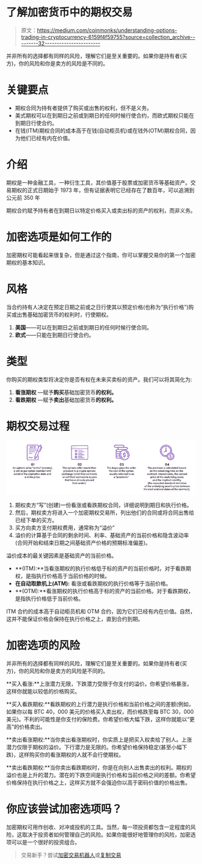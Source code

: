 # 了解加密货币中的期权交易

> 原文：<https://medium.com/coinmonks/understanding-options-trading-in-cryptocurrency-6159f4f59755?source=collection_archive---------32----------------------->

并非所有的选择都有同样的风险，理解它们是至关重要的。如果你是持有者(买方)，你的风险和你是卖方的风险是不同的。

# 关键要点

*   期权合同为持有者提供了购买或出售的权利，但不是义务。
*   美式期权可以在到期日之前或到期日的任何时候行使合约，而欧式期权只能在到期日行使合约。
*   在钱(ITM)期权合同的成本高于在钱(自动柜员机)或在钱外(OTM)期权合同，因为他们已经有内在价值。

# 介绍

期权是一种金融工具，一种衍生工具，其价值基于股票或加密货币等基础资产。交易期权的正式日期始于 1973 年，但有证据表明它已经存在了数百年，可以追溯到公元前 350 年

期权合约赋予持有者在到期日以特定价格买入或卖出标的资产的权利，而非义务。

# 加密选项是如何工作的

加密期权可能看起来很复杂，但是通过这个指南，你可以掌握交易你的第一个加密期权的基本知识。

# 风格

当合约持有人决定在预定日期之前或之日行使其以预定价格(也称为“执行价格”)购买或出售基础加密货币的权利时，行使期权。

1.  **美国**——可以在到期日之前或到期日的任何时候行使合同。
2.  **欧式**——只能在到期日行使合约。

# 类型

你购买的期权类型将决定你是否有权在未来买卖标的资产。我们可以将其简化为:

1.  **看涨期权** —赋予**购买**基础加密货币**的权利。**
2.  **看跌期权** —赋予**卖出**基础加密货币**的权利。**

# 期权交易过程

![](img/2dc38f3d10a2e16cf92a173e5af35108.png)

1.  期权卖方“写”(创建)一份看涨或看跌期权合同，详细说明到期日和执行价格。
2.  然后，期权卖方将进入一个加密期权交易所，列出他们的合同或将合同出售给已经下单的买方。
3.  买方向卖方支付期权费用，通常称为“溢价”
4.  溢价的计算基于合同的剩余时间、利率、基础资产的当前价格和隐含波动率(合同开始和结束日期之间基础资产价格的预期标准偏差)。

溢价成本的最关键因素是基础资产的当前价格。

*   **(ITM):**当看涨期权的执行价格低于标的资产的当前价格时。对于看跌期权，是指执行价格高于当前价格的时候。
*   **在自动取款机上(ATM):** 看涨或看跌期权的执行价格等于当前价格。
*   **(OTM):**看涨期权的执行价格高于标的资产的当前价格。对于看跌期权，是指执行价格低于当前价格。

ITM 合约的成本高于自动柜员机和 OTM 合约，因为它们已经有内在价值。自然，这并不能保证价格会保持在执行价格之上，直到合约到期。

# 加密选项的风险

并非所有的选择都有同样的风险，理解它们是至关重要的。如果你是持有者(买方)，你的风险和你是卖方的风险是不同的。

**买入看涨:**上涨潜力无限，下跌潜力受限于你支付的溢价。你希望价格暴涨，这样你就能以较低的价格购买。

**买入看跌期权:**看跌期权的上行潜力是执行价格和当前价格之间的差额(例如，如果你以每 BTC 40，000 美元的价格买入卖出权，而价格跌至每 BTC 30，000 美元)。不利的可能性是你支付的保险费。你希望价格大幅下跌，这样你就能以“更高”的价格卖出。

**卖出看涨期权:**当你卖出看涨期权时，你实质上是把买入权卖给了别人。上涨潜力仅限于期权的溢价。下行潜力是无限的。你希望价格保持稳定(甚至小幅下跌)，这样购买你的看涨期权的人就不会行使期权。

**卖出看跌期权:**当你卖出看跌期权时，你是在向别人出售卖出的权利。期权的溢价也是上升的潜力。潜在的下跌空间是执行价格和当前价格之间的差额。你希望价格保持在执行价格之上，这样买方就不会强迫你以高于密码价值的价格出售。

# 你应该尝试加密选项吗？

加密期权可用作创收、对冲或投机的工具。当然，每一项投资都包含一定程度的风险，这取决于投资者如何管理自己的风险。如果你能很好地管理你的风险，加密选项可以是一个很好的投资组合。

> 交易新手？尝试[加密交易机器人](/coinmonks/crypto-trading-bot-c2ffce8acb2a)或[复制交易](/coinmonks/top-10-crypto-copy-trading-platforms-for-beginners-d0c37c7d698c)